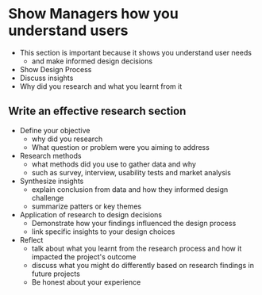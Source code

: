 # Show Managers how you understand users

- This section is important because it shows you understand user needs 
  - and make informed design decisions
- Show Design Process
- Discuss insights
- Why did you research and what you learnt from it


## Write an effective research section

- Define your objective
  - why did you research
  - What question or problem were you aiming to address
- Research methods
  - what methods did you use to gather data and why
  - such as survey, interview, usability tests and market analysis
- Synthesize insights
  - explain conclusion from data and how they informed design challenge
  - summarize patters or key themes
- Application of research to design decisions
  - Demonstrate how your findings influenced the design process
  - link specific insights to your design choices
- Reflect
  - talk about what you learnt from the research process and how it impacted the project's outcome
  - discuss what you might do differently based on research findings in future projects
  - Be honest about your experience